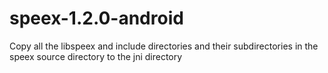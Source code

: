 # speex-1.2.0-android

Copy all the libspeex and include directories and their subdirectories in the speex source directory to the jni directory